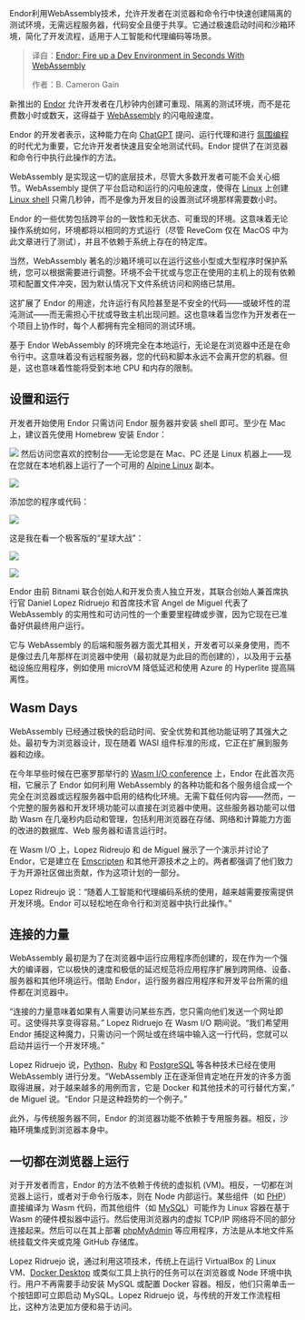 
<!--
title: Endor：借助WebAssembly技术，秒建开发环境
cover: https://cdn.thenewstack.io/media/2025/08/0657579d-joe-eitzen-mdk6dgeihk4-unsplash.jpg
summary: Endor利用WebAssembly技术，允许开发者在浏览器和命令行中快速创建隔离的测试环境，无需远程服务器，代码安全且便于共享。它通过极速启动时间和沙箱环境，简化了开发流程，适用于人工智能和代理编码等场景。
-->

Endor利用WebAssembly技术，允许开发者在浏览器和命令行中快速创建隔离的测试环境，无需远程服务器，代码安全且便于共享。它通过极速启动时间和沙箱环境，简化了开发流程，适用于人工智能和代理编码等场景。

> 译自：[Endor: Fire up a Dev Environment in Seconds With WebAssembly](https://thenewstack.io/endor-fire-up-a-dev-environment-in-seconds-with-webassembly/)
> 
> 作者：B. Cameron Gain

新推出的 [Endor](https://thenewstack.io/endor-webassembly-based-server-in-the-browser/) 允许开发者在几秒钟内创建可重现、隔离的测试环境，而不是花费数小时或数天，这得益于 [WebAssembly](https://thenewstack.io/webassembly/) 的闪电般速度。

Endor 的开发者表示，这种能力在向 [ChatGPT](https://thenewstack.io/openai-launches-new-chatgpt-interface-designed-for-coding/) 提问、运行代理和进行 [氛围编程](https://thenewstack.io/vibe-coding-where-everyone-can-speak-computer-programming/) 的时代尤为重要，它允许开发者快速且安全地测试代码。Endor 提供了在浏览器和命令行中执行此操作的方法。

WebAssembly 是实现这一切的底层技术，尽管大多数开发者可能不会关心细节。WebAssembly 提供了平台启动和运行的闪电般速度，使得在 [Linux](https://thenewstack.io/introduction-to-linux-operating-system/) 上创建 [Linux shell](https://thenewstack.io/tns-linux-sb00-3-understand-the-linux-command-line/) 只需几秒钟，而不是像为开发目的设置测试环境那样需要数小时。

Endor 的一些优势包括跨平台的一致性和无状态、可重现的环境。这意味着无论操作系统如何，环境都将以相同的方式运行（尽管 ReveCom 仅在 MacOS 中为此文章进行了测试），并且不依赖于系统上存在的特定库。

当然，WebAssembly 著名的沙箱环境可以在运行这些小型或大型程序时保护系统，您可以根据需要进行调整。环境不会干扰或与您正在使用的主机上的现有依赖项和配置文件冲突，因为默认情况下文件系统访问和网络已禁用。

这扩展了 Endor 的用途，允许运行有风险甚至是不安全的代码——或破坏性的混沌测试——而无需担心干扰或导致主机出现问题。这也意味着当您作为开发者在一个项目上协作时，每个人都拥有完全相同的测试环境。

基于 Endor WebAssembly 的环境完全在本地运行，无论是在浏览器中还是在命令行中。这意味着没有远程服务器，您的代码和脚本永远不会离开您的机器。但是，这也意味着性能将受到本地 CPU 和内存的限制。

## 设置和运行

开发者开始使用 Endor 只需访问 Endor 服务器并安装 shell 即可。至少在 Mac 上，建议首先使用 Homebrew 安装 Endor：

[![](https://cdn.thenewstack.io/media/2025/07/6640ce68-screenshot-2025-07-31-at-9.11.23%E2%80%AFam.png)](https://cdn.thenewstack.io/media/2025/07/6640ce68-screenshot-2025-07-31-at-9.11.23%E2%80%AFam.png)
然后访问您喜欢的控制台——无论您是在 Mac、PC 还是 Linux 机器上——现在您就在本地机器上运行了一个可用的 [Alpine Linux](https://thenewstack.io/wizos-a-new-enterprise-linux-built-on-alpines-secure-foundation/) 副本。

[![](https://cdn.thenewstack.io/media/2025/07/be839b25-screenshot-2025-07-31-at-9.16.36%E2%80%AFam-1024x409.png)](https://cdn.thenewstack.io/media/2025/07/be839b25-screenshot-2025-07-31-at-9.16.36%E2%80%AFam-1024x409.png)

添加您的程序或代码：

[![](https://cdn.thenewstack.io/media/2025/07/cf09abf4-screenshot-2025-07-30-at-10.07.18%E2%80%AFpm-1024x362.png)](https://cdn.thenewstack.io/media/2025/07/cf09abf4-screenshot-2025-07-30-at-10.07.18%E2%80%AFpm-1024x362.png)

这是我在看一个极客版的“星球大战”：

[![](https://cdn.thenewstack.io/media/2025/07/4c78822f-screenshot-2025-07-31-at-9.17.55%E2%80%AFam-1024x405.png)](https://cdn.thenewstack.io/media/2025/07/4c78822f-screenshot-2025-07-31-at-9.17.55%E2%80%AFam-1024x405.png)

[![](https://cdn.thenewstack.io/media/2025/07/e8dc6755-screenshot-2025-07-31-at-9.18.11%E2%80%AFam-1024x524.png)](https://cdn.thenewstack.io/media/2025/07/e8dc6755-screenshot-2025-07-31-at-9.18.11%E2%80%AFam-1024x524.png)

Endor 由前 Bitnami 联合创始人和开发负责人独立开发，其联合创始人兼首席执行官 Daniel Lopez Ridruejo 和首席技术官 Angel de Miguel 代表了 WebAssembly 的实用性和可访问性的一个重要里程碑或步骤，因为它现在已准备好供最终用户运行。

它与 WebAssembly 的后端和服务器方面尤其相关，开发者可以亲身使用，而不是像过去几年那样在浏览器中使用（最初就是为此目的而创建的），以及用于云基础设施应用程序，例如使用 microVM 降低延迟和使用 Azure 的 Hyperlite 提高隔离性。

## Wasm Days

WebAssembly 已经通过极快的启动时间、安全优势和其他功能证明了其强大之处。最初专为浏览器设计，现在随着 WASI 组件标准的形成，它正在扩展到服务器和边缘。

在今年早些时候在巴塞罗那举行的 [Wasm I/O conference](https://2025.wasm.io/) 上，Endor 在此首次亮相，它展示了 Endor 如何利用 WebAssembly 的各种功能和各个服务组合成一个完全在浏览器或远程服务器中启用的结构化环境。无需下载任何内容——然而，一个完整的服务器和开发环境功能可以直接在浏览器中使用。这些服务器功能可以借助 Wasm 在几毫秒内启动和管理，包括利用浏览器在存储、网络和计算能力方面的改进的数据库、Web 服务器和语言运行时。

在 Wasm I/O 上，Lopez Ridreujo 和 de Miguel 展示了一个演示并讨论了 Endor，它是建立在 [Emscripten](https://thenewstack.io/how-to-compile-c-code-into-webassembly-with-emscripten/) 和其他开源技术之上的。两者都强调了他们致力于为开源社区做出贡献，作为这项计划的一部分。

Lopez Ridreujo 说：“随着人工智能和代理编码系统的使用，越来越需要按需提供开发环境。Endor 可以轻松地在命令行和浏览器中执行此操作。”

## 连接的力量

WebAssembly 最初是为了在浏览器中运行应用程序而创建的，现在作为一个强大的编译器，它以极快的速度和极低的延迟规范将应用程序扩展到跨网络、设备、服务器和其他环境运行。借助 Endor，运行服务器应用程序和开发平台所需的组件都在浏览器中。

“连接的力量意味着如果有人需要访问某些东西，您只需向他们发送一个网址即可。这使得共享变得容易。” Lopez Ridruejo 在 Wasm I/O 期间说。“我们希望用 Endor 捕捉这种魔力，只需访问一个网址或在终端中输入这一行代码，您就可以启动并运行一个开发环境。”

Lopez Ridruejo 说，[Python](https://thenewstack.io/what-is-python/)、[Ruby](https://thenewstack.io/why-ruby-on-rails-is-still-worth-your-while-as-a-developer/) 和 [PostgreSQL](https://thenewstack.io/postgresql-18-delivers-significant-performance-gains-for-oltp-and-analytics/) 等各种技术已经在使用 WebAssembly 进行分发。“WebAssembly 正在逐渐但肯定地在开发的许多方面取得进展，对于越来越多的用例而言，它是 Docker 和其他技术的可行替代方案，” de Miguel 说。“Endor 只是这种趋势的一个例子。”

此外，与传统服务器不同，Endor 的浏览器功能不依赖于专用服务器。相反，沙箱环境集成到浏览器本身中。

## 一切都在浏览器上运行

对于开发者而言，Endor 的方法不依赖于传统的虚拟机 (VM)。相反，一切都在浏览器上运行，或者对于命令行版本，则在 Node 内部运行。某些组件（如 [PHP](https://thenewstack.io/the-herd-is-strong-php-and-its-developer-ecosystem-at-30/)）直接编译为 Wasm 代码，而其他组件（如 [MySQL](https://thenewstack.io/linux-back-up-a-mysql-database-from-the-command-line/)）可能作为 Linux 容器在基于 Wasm 的硬件模拟器中运行。然后使用浏览器内的虚拟 TCP/IP 网络将不同的部分连接起来。然后可以在其上部署 [phpMyAdmin](https://www.phpmyadmin.net/) 等应用程序，方法是从本地文件系统挂载文件夹或克隆 GitHub 存储库。

Lopez Ridruejo 说，通过利用这项技术，传统上在运行 VirtualBox 的 Linux VM、[Docker Desktop](https://thenewstack.io/create-a-development-environment-in-docker-desktop/) 或类似工具上执行的任务可以在浏览器或 Node 环境中执行。用户不再需要手动安装 MySQL 或配置 Docker 容器。相反，他们只需单击一个按钮即可立即启动 MySQL。Lopez Ridruejo 说，与传统的开发工作流程相比，这种方法更加方便和易于访问。